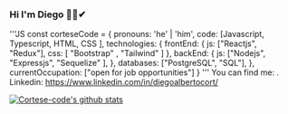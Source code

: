 ### Hi I'm Diego 👋🤗✔
'''JS
const corteseCode = {
pronouns: 'he' | 'him',
   code: [Javascript, Typescript, HTML, CSS ],
   technologies: {
      frontEnd: {
         js: ["Reactjs", "Redux"],
         css: [ "Bootstrap" , "Tailwind" ]
      },
      backEnd: {
         js: ["Nodejs", "Expressjs", "Sequelize" ],
      },
      databases: ["PostgreSQL", "SQL"],
   },
   currentOccupation: ["open for job opportunities"]
   }
   '''
   You can find me:
   . Linkedin: https://www.linkedin.com/in/diegoalbertocort/
   
   [![Cortese-code's github stats](https://github-readme-stats.vercel.app/api?username=Cortese-code)](https://github.com/anuraghazra/github-readme-stats)

<!--
**Cortese-code/Cortese-code** is a ✨ _special_ ✨ repository because its `README.md` (this file) appears on your GitHub profile.

Here are some ideas to get you started:

- 🔭 I’m currently working on ...
- 🌱 I’m currently learning ...
- 👯 I’m looking to collaborate on ...
- 🤔 I’m looking for help with ...
- 💬 Ask me about ...
- 📫 How to reach me: ...
- 😄 Pronouns: ...
- ⚡ Fun fact: ...
-->
